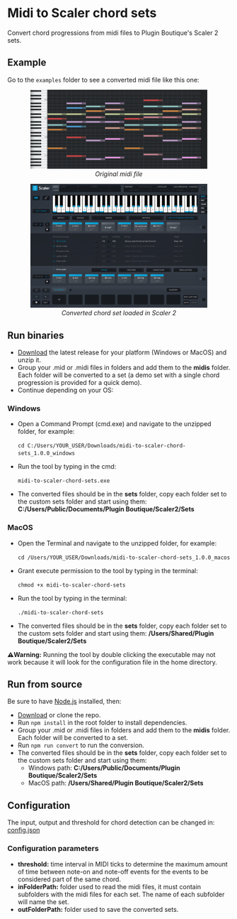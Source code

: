 # Midi to Scaler chord sets

Convert chord progressions from midi files to Plugin Boutique's Scaler 2 sets.

## Example

Go to the `examples` folder to see a converted midi file like this one:

<p align="center">
  <img src="examples/midi.png" alt="converted palette" width="400px"/>
  <br>
  <i>Original midi file</i>
  
</p>

<p align="center">
  <img src="examples/set.png" alt="converted palette" width="400px"/>
  <br>
  <i>Converted chord set loaded in Scaler 2</i>
</p>

## Run binaries

- [Download](https://github.com/joanroig/midi-to-scaler-chord-sets/releases) the latest release for your platform (Windows or MacOS) and unzip it.
- Group your .mid or .midi files in folders and add them to the **midis** folder. Each folder will be converted to a set (a demo set with a single chord progression is provided for a quick demo).
- Continue depending on your OS:

### Windows

- Open a Command Prompt (cmd.exe) and navigate to the unzipped folder, for example:

  `cd C:/Users/YOUR_USER/Downloads/midi-to-scaler-chord-sets_1.0.0_windows`

- Run the tool by typing in the cmd:

  `midi-to-scaler-chord-sets.exe`

- The converted files should be in the **sets** folder, copy each folder set to the custom sets folder and start using them: **C:/Users/Public/Documents/Plugin Boutique/Scaler2/Sets**

### MacOS

- Open the Terminal and navigate to the unzipped folder, for example:

  `cd /Users/YOUR_USER/Downloads/midi-to-scaler-chord-sets_1.0.0_macos`

- Grant execute permission to the tool by typing in the terminal:

  `chmod +x midi-to-scaler-chord-sets`

- Run the tool by typing in the terminal:

  `./midi-to-scaler-chord-sets`

- The converted files should be in the **sets** folder, copy each folder set to the custom sets folder and start using them: **/Users/Shared/Plugin Boutique/Scaler2/Sets**

**⚠️Warning:** Running the tool by double clicking the executable may not work because it will look for the configuration file in the home directory.

## Run from source

Be sure to have [Node.js](https://nodejs.org/en/download/) installed, then:

- [Download](https://github.com/joanroig/midi-to-scaler-chord-sets/archive/refs/heads/main.zip) or clone the repo.
- Run `npm install` in the root folder to install dependencies.
- Group your .mid or .midi files in folders and add them to the **midis** folder. Each folder will be converted to a set.
- Run `npm run convert` to run the conversion.
- The converted files should be in the **sets** folder, copy each folder set to the custom sets folder and start using them:
  - Windows path: **C:/Users/Public/Documents/Plugin Boutique/Scaler2/Sets**
  - MacOS path: **/Users/Shared/Plugin Boutique/Scaler2/Sets**

## Configuration

The input, output and threshold for chord detection can be changed in: [config.json](config.json)

### Configuration parameters

- **threshold:** time interval in MIDI ticks to determine the maximum amount of time between note-on and note-off events for the events to be considered part of the same chord.
- **inFolderPath:** folder used to read the midi files, it must contain subfolders with the midi files for each set. The name of each subfolder will name the set.
- **outFolderPath:** folder used to save the converted sets.
